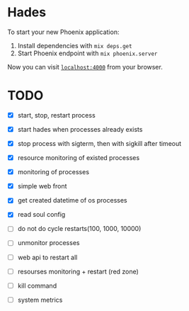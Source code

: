 # Hades

To start your new Phoenix application:

1. Install dependencies with `mix deps.get`
2. Start Phoenix endpoint with `mix phoenix.server`

Now you can visit [`localhost:4000`](http://localhost:4000) from your browser.

# TODO

- [x] start, stop, restart process
- [x] start hades when processes already exists
- [x] stop process with sigterm, then with sigkill after timeout
- [x] resource monitoring of existed processes
- [x] monitoring of processes
- [x] simple web front
- [x] get created datetime of os processes
- [x] read soul config

- [ ] do not do cycle restarts(100, 1000, 10000)
- [ ] unmonitor processes
- [ ] web api to restart all
- [ ] resourses monitoring + restart (red zone)
- [ ] kill command


- [ ] system metrics
